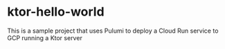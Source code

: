 # ktor-hello-world

This is a sample project that uses Pulumi to deploy a Cloud Run service to GCP running a Ktor server
